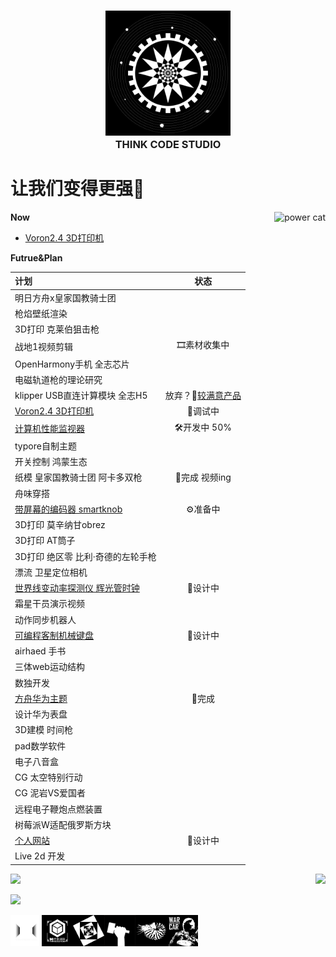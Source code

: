 <h3 align="center">
  <img alt="head logo" src="./logo_1.png" width="200"/><br/>
  THINK CODE STUDIO
</h3>



# 让我们变得更强💪  
 
<img alt="power cat" src="https://github.com/ThinkCodeStudio/Markdown-Image/blob/master/power.jpg" align="right"/>

**Now**

* [Voron2.4 3D打印机](https://github.com/ThinkCodeStudio/my_voron2.4_3dPrinter)

**Futrue&Plan**

| 计划                            |     状态     | 
| :------------------------------ | :---------:  |
|明日方舟x皇家国教骑士团           |              |
|枪焰壁纸渲染                      |              |
|3D打印 克莱伯狙击枪               |              |
|战地1视频剪辑                     |🎞素材收集中  |
|OpenHarmony手机 全志芯片          |              |  
|电磁轨道枪的理论研究              |              |  
|klipper USB直连计算模块 全志H5    |放弃？🤩[较满意产品](https://www.bilibili.com/video/BV1D94y1D7Es)|  
|[Voron2.4 3D打印机](https://github.com/ThinkCodeStudio/my_voron2.4_3dPrinter)             | 🔧调试中 |  
|[计算机性能监视器](https://github.com/ThinkCodeStudio/PCresource)                        | 🛠开发中 50% |  
|typore自制主题                    |              |  
|开关控制 鸿蒙生态                 |              | 
|纸模 皇家国教骑士团 阿卡多双枪     |   🎉完成 视频ing    |  
|舟味穿搭                          |              |  
|[带屏幕的编码器 smartknob](https://github.com/ThinkCodeStudio/smartknob)                  |        ⚙准备中      |
|3D打印 莫辛纳甘obrez              |              |
|3D打印 AT筒子                     |              |
|3D打印 绝区零 比利·奇德的左轮手枪  |              |
|漂流 卫星定位相机                  |              |
|[世界线变动率探测仪 辉光管时钟](https://github.com/ThinkCodeStudio/DivergenceMeter)        |   📐设计中   |
|霜星干员演示视频                  |               |
|动作同步机器人                    |               |
|[可编程客制机械键盘](https://github.com/ThinkCodeStudio/DIYkeyboard)| 📐设计中 |
|airhaed 手书                      |               |
|三体web运动结构                   |               |
|数独开发                          |               |
|[方舟华为主题](https://www.bilibili.com/video/BV1hP4y1t7Sn)|     🎉完成    |
|设计华为表盘                      |               |
|3D建模 时间枪                     |               |
|pad数学软件                       |               |
|电子八音盒                        |               |
|CG 太空特别行动                   |               |
|CG 泥岩VS爱国者                   |               |
|远程电子鞭炮点燃装置              |               |
|树莓派W适配俄罗斯方块             |               |
|[个人网站](https://github.com/ThinkCodeStudio/blog) |  📐设计中   |
|Live 2d 开发                      |               |

<p>
 <img  src="https://github-readme-stats.vercel.app/api/top-langs/?username=ThinkCodeStudio&layout=compact&theme=midnight-purple" align="right"/>
 <img  src="https://github-readme-stats.vercel.app/api?username=ThinkCodeStudio&theme=midnight-purple" width="415"/>
</p>

![](https://activity-graph.herokuapp.com/graph?username=ThinkCodeStudio&theme=react-dark)

<img alt="一代" src="./logo_0.png" align="left" width="50" high="50"/>
<img alt="二代" src="./logo_6.png" align="left" width="50" high="50"/>
<img alt="音乐" src="./logo_2.png" align="left" width="50" high="50"/>
<img alt="制造" src="./logo_3.png" align="left" width="50" high="50"/>
<img alt="媒体" src="./logo_4.png" align="left" width="50" high="50"/>
<img alt="战车" src="./logo_5.png" align="left" width="50" high="50"/>
